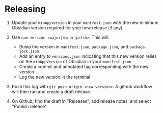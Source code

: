 # Releasing

1. Update your `minAppVersion` in your `manifest.json` with the new minimum Obsidian version required for your new release (if any).
2. Use `npm version <major|minor|patch>`. This will:
   -  Bump the version in `manifest.json`, `package.json`, and `package-lock.json`
   -  Add an entry to `versions.json` indicating that this new version relies on the `minAppVersion` of Obsidian in your `manifest.json`
   -  Create a commit and annotated tag corresponding with the new version
   -  Log the new version in the terminal

3. Push this tag with `git push origin <new version>`. A github workflow will then run and create a draft release.
4. On Github, find the draft in "Releases", add release notes, and select "Publish release".